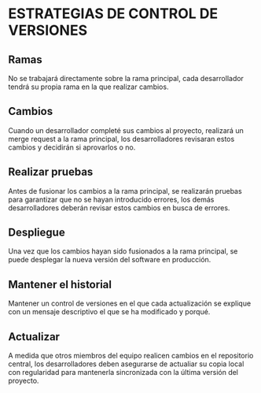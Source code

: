 # ESTRATEGIAS DE CONTROL DE VERSIONES

## Ramas

No se trabajará directamente sobre la rama principal, cada desarrollador tendrá su propia rama en la que realizar cambios.

## Cambios

Cuando un desarrollador completé sus cambios al proyecto, realizará un merge request a la rama principal, los desarrolladores revisaran estos cambios y decidirán si aprovarlos o no.

## Realizar pruebas

Antes de fusionar los cambios a la rama principal, se realizarán pruebas para garantizar que no se hayan introducido errores, los demás desarrolladores deberán revisar estos cambios en busca de errores.

## Despliegue

Una vez que los cambios hayan sido fusionados a la rama principal, se puede desplegar la nueva versión del software en producción.

## Mantener el historial

Mantener un control de versiones en el que cada actualización se explique con un mensaje descriptivo el que se ha modificado y porqué.

## Actualizar 

A medida que otros miembros del equipo realicen cambios en el repositorio central, los desarrolladores deben asegurarse de actualiar su copia local con regularidad para mantenerla sincronizada con la última versión del proyecto.
